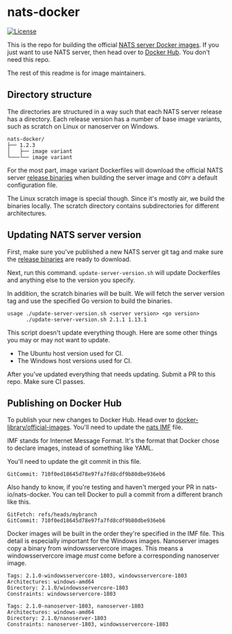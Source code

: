 # nats-docker

[![License][License-Image]][License-Url]

This is the repo for building the official [NATS server Docker images]. If you
just want to use NATS server, then head over to [Docker Hub]. You don't need
this repo.

The rest of this readme is for image maintainers.

## Directory structure

The directories are structured in a way such that each NATS server release has
a directory. Each release version has a number of base image variants, such as
scratch on Linux or nanoserver on Windows.

```
nats-docker/
├── 1.2.3
│   ├── image variant
└───└── image variant
```

For the most part, image variant Dockerfiles will download the official NATS
server [release binaries] when building the server image and `COPY` a default
configuration file.

The Linux scratch image is special though. Since it's mostly air, we
build the binaries locally. The scratch directory contains subdirectories for
different architectures.

## Updating NATS server version

First, make sure you've published a new NATS server git tag and make sure the
[release binaries] are ready to download.

Next, run this command. `update-server-version.sh` will update Dockerfiles and
anything else to the version you specify.

In addition, the scratch binaries will be built. We will fetch the server
version tag and use the specified Go version to build the binaries.

```
usage ./update-server-version.sh <server version> <go version>
      ./update-server-version.sh 2.1.1 1.13.1
```

This script doesn't update everything though. Here are some other things you
may or may not want to update.

* The Ubuntu host version used for CI.
* The Windows host versions used for CI.

After you've updated everything that needs updating. Submit a PR to this repo.
Make sure CI passes.

## Publishing on Docker Hub

To publish your new changes to Docker Hub. Head over to
[docker-library/official-images]. You'll need to update the [nats IMF] file.

IMF stands for Internet Message Format. It's the format that Docker chose to
declare images, instead of something like YAML.

You'll need to update the git commit in this file.

```
GitCommit: 710f0ed18645d78e97fa7fd8cdf9b80dbe936eb6
```

Also handy to know, if you're testing and haven't merged your PR in
nats-io/nats-docker. You can tell Docker to pull a commit from a different
branch like this.

```
GitFetch: refs/heads/mybranch
GitCommit: 710f0ed18645d78e97fa7fd8cdf9b80dbe936eb6
```

Docker images will be built in the order they're specified in the IMF file.
This detail is especially important for the Windows images. Nanoserver images
copy a binary from windowsservercore images. This means a windowsservercore
image *must* come before a corresponding nanoserver image.

```
Tags: 2.1.0-windowsservercore-1803, windowsservercore-1803
Architectures: windows-amd64
Directory: 2.1.0/windowsservercore-1803
Constraints: windowsservercore-1803

Tags: 2.1.0-nanoserver-1803, nanoserver-1803
Architectures: windows-amd64
Directory: 2.1.0/nanoserver-1803
Constraints: nanoserver-1803, windowsservercore-1803
```


[Docker Hub]: https://hub.docker.com/_/nats
[docker-library/official-images]: https://github.com/docker-library/official-images
[License-Image]: https://img.shields.io/badge/License-Apache2-blue.svg
[License-Url]: https://www.apache.org/licenses/LICENSE-2.0
[nats IMF]: https://github.com/docker-library/official-images/blob/master/library/nats
[NATS server Docker images]: https://hub.docker.com/_/nats
[release binaries]: https://github.com/nats-io/nats-server/releases
